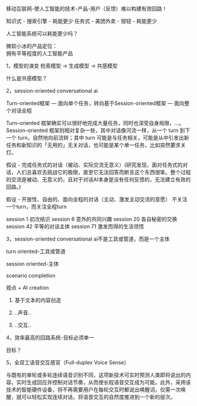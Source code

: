 移动互联网-使人工智能的技术-产品-用户（反馈）难以构建有效回路！

知识式 - 搜索引擎 - 耗能更少
任务式 - 美团外卖 - 按钮 - 耗能更少

人工智能系统可以耗能更少吗？

微软小冰的产品定位：<br>拥有平等程度的人工智能产品

1，模型的演变
检索模型 -> 生成模型 -> 共感模型

什么是共感模型？

2，session-oriented conversational ai

Turn-oriented框架 — 面向单个任务，转向基于Session-oriented框架 — 面向整个对话全程

Turn-oriented 框架确实可以很好地完成大量任务，同时也深受自身局限，...。Session-oriented 框架则相对复杂一些，其中对话像河流一样，从一个 turn 到下一个 turn，自然地向前流转；其中 turn 可能是与任务相关，可能是从中引发出新任务和新知识的「无用的」无关对话，也可能是某个单一任务，比如突然要求关灯。

假设 - 完成任务式的对话（被动、实际交流无意义）(研究发现，面对任务式的对话，人们总喜欢去挑战它的极限，直至它无法回答而断言这个东西很笨。整个过程的交流是被动、无意义的，且对于对话AI本身是没有任何反馈的，无法建立有效的回路。)

假设 - 开放性、自由的、面向全程的对话（主动、激发主动交流的意愿）
不关注一个turn，而关注全程turn

session 1
初次结识
session 6
意外的共同兴趣
session 20
各自秘密的交换
session 42
平等的对话主体
session 71
激发而得的生活领悟

3，session-oriented conversational ai不是工具或管道，而是一个主体

turn oriented-工具或管道

session oriented-主体

scenario completion

观点 + AI creation
1) 基于文本的内容创造

2) ..声音..

3) ..交互..

4，效率最高的回路系统-目标必须单一

目标？

5，全双工语音交互感官（Full-duplex Voice Sense）

与既有的单轮或多轮连续语音识别不同，这项新技术可实时预测人类即将说出的内容，实时生成回应并控制对话节奏，从而使长程语音交互成为可能。此外，采用该技术的智能硬件设备，将不再需要用户在每轮交互时都说出唤醒词，仅需一次唤醒，就可以轻松实现连续对话，将语音交互的自然度推进到一个新的层次。

